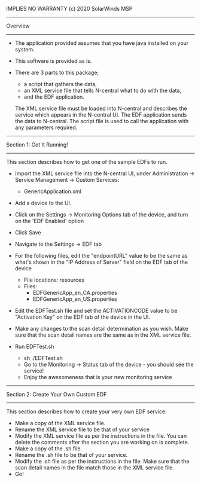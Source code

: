 IMPLIES NO WARRANTY (c) 2020 SolarWinds MSP

***
Overview
***
- The application provided assumes that you have java installed on your system.
- This software is provided as is.
- There are 3 parts to this package;
  - a script that gathers the data,
  - an XML service file that tells N-central what to do with the data,
  - and the EDF application.
  
  The XML service file must be loaded into N-central and describes the service which appears in the N-central UI.  The EDF application sends the data to N-central.  The script file is used to call the application with any parameters required.

***
Section 1: Get It Running!
***
This section describes how to get one of the sample EDFs to run.

- Import the XML service file into the N-central UI, under Administration -> Service Management -> Custom Services:
  - GenericApplication.xml

- Add a device to the UI.
- Click on the Settings -> Monitoring Options tab of the device, and turn on the 'EDF Enabled' option
- Click Save
- Navigate to the Settings -> EDF tab
- For the following files, edit the "endpointURL" value to be the same as what's shown in the "IP Address of Server" field on the EDF tab of the device
  - File locations: resources
  - Files:
    - EDFGenericApp_en_CA.properties
    - EDFGenericApp_en_US.properties

- Edit the EDFTest.sh file and set the ACTIVATIONCODE value to be "Activation Key" on the EDF tab of the device in the UI.
- Make any changes to the scan detail determination as you wish.  Make sure that 
   the scan detail names are the same as in the XML service file.

- Run EDFTest.sh
  - sh ./EDFTest.sh
  - Go to the Monitoring -> Status tab of the device - you should see the service!
  - Enjoy the awesomeness that is your new monitoring service


***
Section 2: Create Your Own Custom EDF
***
This section describes how to create your very own EDF service.

- Make a copy of the XML service file.
- Rename the XML service file to be that of your service
- Modify the XML service file as per the instructions in the file.  You can delete the comments after the section you are working on is complete.
- Make a copy of the .sh file.
- Rename the .sh file to be that of your service.
- Modify the .sh file as per the instructions in the file.  Make sure that the scan detail names in the file match those in the XML service file.
- Go!


